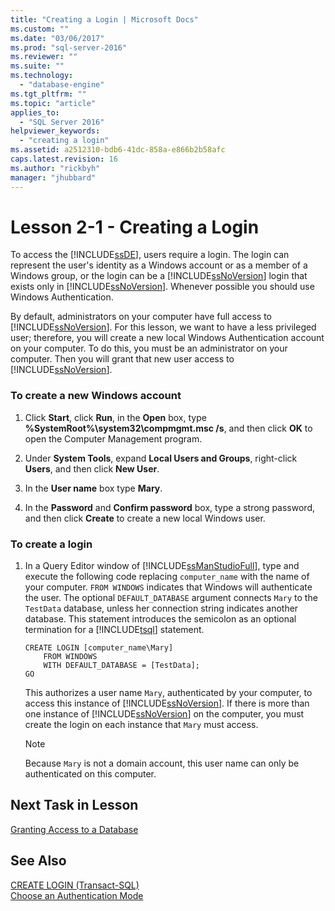 ```yaml
---
title: "Creating a Login | Microsoft Docs"
ms.custom: ""
ms.date: "03/06/2017"
ms.prod: "sql-server-2016"
ms.reviewer: ""
ms.suite: ""
ms.technology: 
  - "database-engine"
ms.tgt_pltfrm: ""
ms.topic: "article"
applies_to: 
  - "SQL Server 2016"
helpviewer_keywords: 
  - "creating a login"
ms.assetid: a2512310-bdb6-41dc-858a-e866b2b58afc
caps.latest.revision: 16
ms.author: "rickbyh"
manager: "jhubbard"
---
```

# Lesson 2-1 - Creating a Login
To access the [!INCLUDE[ssDE](../../a9notintoc/includes/ssde-md.md)], users require a login. The login can represent the user's identity as a Windows account or as a member of a Windows group, or the login can be a [!INCLUDE[ssNoVersion](../../a9notintoc/includes/ssnoversion-md.md)] login that exists only in [!INCLUDE[ssNoVersion](../../a9notintoc/includes/ssnoversion-md.md)]. Whenever possible you should use Windows Authentication.  
  
By default, administrators on your computer have full access to [!INCLUDE[ssNoVersion](../../a9notintoc/includes/ssnoversion-md.md)]. For this lesson, we want to have a less privileged user; therefore, you will create a new local Windows Authentication account on your computer. To do this, you must be an administrator on your computer. Then you will grant that new user access to [!INCLUDE[ssNoVersion](../../a9notintoc/includes/ssnoversion-md.md)].  
  
### To create a new Windows account  
  
1.  Click **Start**, click **Run**, in the **Open** box, type **%SystemRoot%\system32\compmgmt.msc /s**, and then click **OK** to open the Computer Management program.  
  
2.  Under **System Tools**, expand **Local Users and Groups**, right-click **Users**, and then click **New User**.  
  
3.  In the **User name** box type **Mary**.  
  
4.  In the **Password** and **Confirm password** box, type a strong password, and then click **Create** to create a new local Windows user.  
  
### To create a login  
  
1.  In a Query Editor window of [!INCLUDE[ssManStudioFull](../../a9notintoc/includes/ssmanstudiofull-md.md)], type and execute the following code replacing `computer_name` with the name of your computer. `FROM WINDOWS` indicates that Windows will authenticate the user. The optional `DEFAULT_DATABASE` argument connects `Mary` to the `TestData` database, unless her connection string indicates another database. This statement introduces the semicolon as an optional termination for a [!INCLUDE[tsql](../../a9notintoc/includes/tsql-md.md)] statement.  
  
    ```  
    CREATE LOGIN [computer_name\Mary]  
        FROM WINDOWS  
        WITH DEFAULT_DATABASE = [TestData];  
    GO  
    ```  
  
    This authorizes a user name `Mary`, authenticated by your computer, to access this instance of [!INCLUDE[ssNoVersion](../../a9notintoc/includes/ssnoversion-md.md)]. If there is more than one instance of [!INCLUDE[ssNoVersion](../../a9notintoc/includes/ssnoversion-md.md)] on the computer, you must create the login on each instance that `Mary` must access.  
  
    > [!NOTE]  
    > Because `Mary` is not a domain account, this user name can only be authenticated on this computer.  
  
## Next Task in Lesson  
[Granting Access to a Database](../../t-sql/tutorials/lesson-2-2-granting-access-to-a-database.md)  
  
## See Also  
[CREATE LOGIN &#40;Transact-SQL&#41;](../../t-sql/statements/create-login-transact-sql.md)  
[Choose an Authentication Mode](../../relational-databases/security/choose-an-authentication-mode.md)  
  
  
  
